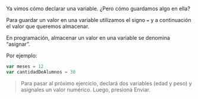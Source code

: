 Ya vimos cómo declarar una variable. ¿Pero cómo guardamos algo en ella?

Para guardar un valor en una variable utilizamos el signo `=` y a continuación el valor que queremos almacenar. 

En programación, almacenar un valor en una variable se denomina “asignar”.

Por ejemplo:

```javascript
var meses = 12
var cantidadDeAlumnos = 30
``` 

> Para pasar al próximo ejercicio, declará dos variables (edad y peso) y asignales un valor numérico. Luego, presioná Enviar.